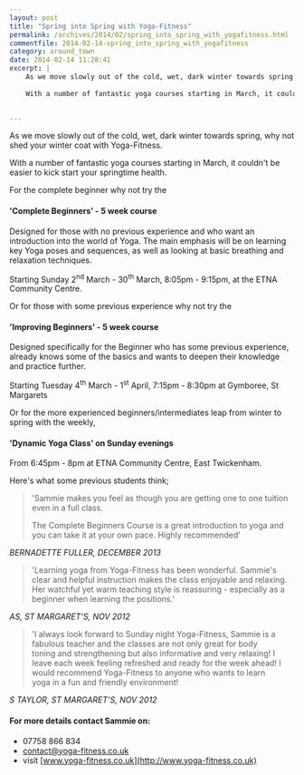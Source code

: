 ```yaml
---
layout: post
title: "Spring into Spring with Yoga-Fitness"
permalink: /archives/2014/02/spring_into_spring_with_yogafitness.html
commentfile: 2014-02-14-spring_into_spring_with_yogafitness
category: around_town
date: 2014-02-14 11:28:41
excerpt: |
    As we move slowly out of the cold, wet, dark winter towards spring, why not shed your winter coat with Yoga-Fitness.
    
    With a number of fantastic yoga courses starting in March, it couldn't be easier to kick start your springtime health.
    

---
```


As we move slowly out of the cold, wet, dark winter towards spring, why not shed your winter coat with Yoga-Fitness.

With a number of fantastic yoga courses starting in March, it couldn't be easier to kick start your springtime health.

For the complete beginner why not try the

#### 'Complete Beginners' - 5 week course

Designed for those with no previous experience and who want an introduction into the world of Yoga. The main emphasis will be on learning key Yoga poses and sequences, as well as looking at basic breathing and relaxation techniques.

Starting Sunday 2<sup>nd</sup> March - 30<sup>th</sup> March, 8:05pm - 9:15pm, at the ETNA Community Centre.

Or for those with some previous experience why not try the

#### 'Improving Beginners' - 5 week course

Designed specifically for the Beginner who has some previous experience, already knows some of the basics and wants to deepen their knowledge and practice further.

Starting Tuesday 4<sup>th</sup> March - 1<sup>st</sup> April, 7:15pm - 8:30pm at Gymboree, St Margarets

Or for the more experienced beginners/intermediates leap from winter to spring with the weekly,

#### 'Dynamic Yoga Class' on Sunday evenings

From 6:45pm - 8pm at ETNA Community Centre, East Twickenham.

Here's what some previous students think;

> 'Sammie makes you feel as though you are getting one to one tuition even in a full class.
> 
>  The Complete Beginners Course is a great introduction to yoga and you can take it at your own pace. Highly recommended'
> 
 <cite>BERNADETTE FULLER, DECEMBER 2013</cite>

> 'Learning yoga from Yoga-Fitness has been wonderful. Sammie's clear and helpful instruction makes the class enjoyable and relaxing. Her watchful yet warm teaching style is reassuring - especially as a beginner when learning the positions.'

<cite>AS, ST MARGARET'S, NOV 2012</cite>

> 'I always look forward to Sunday night Yoga-Fitness, Sammie is a fabulous teacher and the classes are not only great for&nbsp;body toning&nbsp;and strengthening but also informative and very relaxing! I leave each week feeling refreshed and ready for the week ahead! I would recommend Yoga-Fitness to anyone who wants to&nbsp;learn yoga&nbsp;in a fun and friendly environment!

<cite>S TAYLOR, ST MARGARET'S, NOV 2012</cite>

#### For more details contact Sammie on:

-   07758 866 834
-   <contact@yoga-fitness.co.uk>
-   visit [www.yoga-fitness.co.uk](http://www.yoga-fitness.co.uk)
